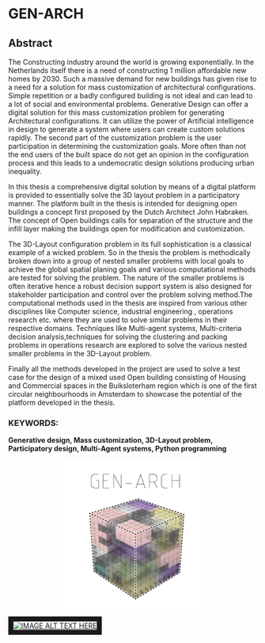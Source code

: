 # GEN-ARCH
## Abstract

The Constructing industry around the world is growing exponentially. In the Netherlands itself there is a need of constructing 1 million affordable new homes by 2030. Such a massive demand for new buildings has given rise to a need for a solution for mass customization of architectural configurations. Simple repetition or a badly configured building is not ideal and can lead to a lot of social and environmental problems. Generative Design can offer a digital solution for this mass customization problem for generating Architectural configurations. It can utilize the power of Artificial intelligence in design to generate a system where users can create custom solutions rapidly. The second part of the customization problem is the user participation in determining the customization goals. More often than not the end users of the built space do not get an opinion in the configuration process and this leads to a undemocratic design solutions producing urban inequality. 

In this thesis a comprehensive digital solution by means of a digital platform is provided to essentially solve the 3D layout problem in a participatory manner. The platform built in the thesis is intended for designing open buildings a concept first proposed by the Dutch Architect John Habraken. The concept of Open buildings calls for separation of the structure and the infill layer making the buildings open for modification and customization.

The 3D-Layout configuration problem in its full sophistication is a classical example of a wicked problem. So in the thesis the problem is methodically broken down into a group of nested smaller problems with local goals to achieve the global spatial planing goals and various computational methods are tested for solving the problem.
The nature of the smaller problems is often iterative hence a robust decision support system is also designed for stakeholder participation and control over the problem solving method.The computational methods used in the thesis are inspired from various other disciplines like Computer science, industrial engineering , operations research etc. where they are used to solve similar problems in their respective domains. Techniques like Multi-agent systems, Multi-criteria decision analysis,techniques for solving the clustering and packing problems in operations research are explored to solve the various nested smaller problems in the 3D-Layout problem. 

Finally all the methods developed in the project are used to solve a test case for the design of a mixed used Open building consisting of Housing and Commercial spaces in the Buiksloterham region which is one of the first circular neighbourhoods in Amsterdam to showcase the potential of the platform developed in the thesis. 

### KEYWORDS:
**Generative design, Mass customization, 3D-Layout problem, Participatory design, Multi-Agent systems, Python programming**


<p align="center">
  <img width="300" height="300" src="https://github.com/adityasoman/GEN-ARCH/blob/main/Logo_Transparant-02.jpg">
</p>

<a href="http://www.youtube.com/watch?feature=player_embedded&v=emaIgen5row
" target="_blank"><img src="http://img.youtube.com/vi/emaIgen5row/0.jpg" 
alt="IMAGE ALT TEXT HERE" width="900" height="300" border="10" /></a>
